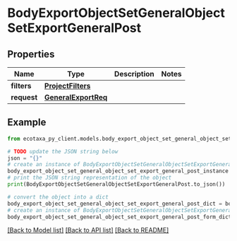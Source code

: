 # BodyExportObjectSetGeneralObjectSetExportGeneralPost


## Properties

Name | Type | Description | Notes
------------ | ------------- | ------------- | -------------
**filters** | [**ProjectFilters**](ProjectFilters.md) |  | 
**request** | [**GeneralExportReq**](GeneralExportReq.md) |  | 

## Example

```python
from ecotaxa_py_client.models.body_export_object_set_general_object_set_export_general_post import BodyExportObjectSetGeneralObjectSetExportGeneralPost

# TODO update the JSON string below
json = "{}"
# create an instance of BodyExportObjectSetGeneralObjectSetExportGeneralPost from a JSON string
body_export_object_set_general_object_set_export_general_post_instance = BodyExportObjectSetGeneralObjectSetExportGeneralPost.from_json(json)
# print the JSON string representation of the object
print(BodyExportObjectSetGeneralObjectSetExportGeneralPost.to_json())

# convert the object into a dict
body_export_object_set_general_object_set_export_general_post_dict = body_export_object_set_general_object_set_export_general_post_instance.to_dict()
# create an instance of BodyExportObjectSetGeneralObjectSetExportGeneralPost from a dict
body_export_object_set_general_object_set_export_general_post_form_dict = body_export_object_set_general_object_set_export_general_post.from_dict(body_export_object_set_general_object_set_export_general_post_dict)
```
[[Back to Model list]](../README.md#documentation-for-models) [[Back to API list]](../README.md#documentation-for-api-endpoints) [[Back to README]](../README.md)


